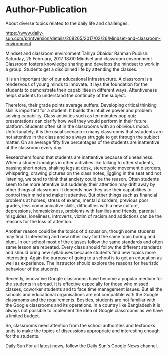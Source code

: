 # Author-Publication
About diverse topics related to the daily life and challenges. 

https://www.daily-sun.com/printversion/details/208265/2017/02/26/Mindset-and-classroom-environment

Mindset and classroom environment
Tahiya Obaidur Rahman
Publish: Saturday, 25 February, 2017 18:00
Mindset and classroom environment
Classroom fosters knowledge sharing and develops the mindset to work in a group.  Students get a disciplined life by attending the classes.

 

It is an important tier of our educational infrastructure. A classroom is a rendezvous of young minds to innovate. It lays the foundation for the students to demonstrate their capabilities in different ways. Attentiveness helps students to understand the continuity of the subject.

 

Therefore, their grade points average suffers. Developing critical thinking skill is important for a student. It builds the intuitive power and problem solving capability. Class activities such as ten minutes pop quiz presentations can clarify how well they would perform in their future platform. Students often sit in the classrooms with an oblivious mood. Unfortunately, it is the usual scenario in many classrooms that sstudents are not attentive in the class and so always struggle to get through the subject matter. On an average fifty five percentages of the students are inattentive at the classroom every day.

 

Researchers found that students are inattentive because of uneasiness. When a student indulges in other activities like talking to other students, passing short notes, shaking legs at desk, stereotypic movement disorders, whispering, drawing pictures on the class notes, jiggling in the seat and not listening, we tend to think that anxiety could be the reason. Often students seem to be more attentive but suddenly their attention may drift away by other things at classroom. It depends how they use their capabilities to control their mind and make it attentive. But other things such as financial problems at homes, stress of exams, mental disorders, previous poor grades, less communicative skills, difficulties with a new culture, depressions, homesickness, problems with families and friends, parental misguides, loneliness, introverts, victim of racism and addictions can be the reasons for the loss of attention.

 

Another reason could be the topics of discussion, though some students may find it interesting and new other may find the same topic boring and blunt. In our school most of the classes follow the same standards and often same lesson are repeated. Every class should follow the different standards and should bring new syllabuses because students find new topics more interesting. Again the purpose of going to a school is to get an education as well as experience. The instructor should explore the reasons for heuristic behaviour of the students

 

Recently, innovative Google classrooms have become a popular medium for the students in abroad. It is effective especially for those who missed classes, coworker students and to face time management issues. But all the schools and educational organisations are not compatible with the Google classrooms and the requirements. Besides, students are not familiar with the Google classrooms and its operations. In a country like Bangladesh it is always not possible to implement the idea of Google classrooms as we have a limited budget.

 

So, classrooms need attention from the school authorities and textbooks units to make the topics of discussions appropriate and interesting enough for the students.

Daily Sun For all latest news, follow the Daily Sun's Google News channel. 
